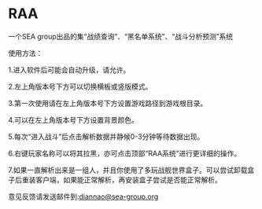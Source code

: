 # RAA
一个SEA group出品的集“战绩查询”、“黑名单系统”、“战斗分析预测”系统

使用方法：

1.进入软件后可能会自动升级，请允许。

2.左上角版本号下方可以切换横板或竖版模式。

3.第一次使用请在左上角版本号下方设置游戏路径到游戏根目录。

4.可以在左上角版本号下方设置背景颜色。

5.每次“进入战斗”后点击解析数据并静候0-3分钟等待数据出现。

6.右键玩家名称可以将其拉黑，亦可点击顶部“RAA系统”进行更详细的操作。

7.如果一直解析出来是一组人，并且你使用了多玩战舰世界盒子。可以尝试卸载盒子后重装客户端，如果能正常解析，再安装盒子尝试是否能正常解析。



意见反馈请发送邮件到:diannao@sea-group.org
